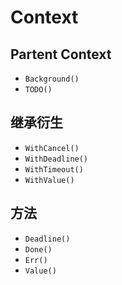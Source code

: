 # Context

## Partent Context

- `Background()`
- `TODO()`

## 继承衍生

- `WithCancel()`
- `WithDeadline()`
- `WithTimeout()`
- `WithValue()`

## 方法

- `Deadline()`
- `Done()`
- `Err()`
- `Value()`

